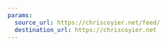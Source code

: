```yaml
---
params:
  source_url: https://chriscoyier.net/feed/
  destination_url: https://chriscoyier.net
---
```

